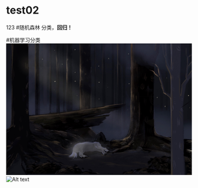 # test02
123
#随机森林
   分类，**回归！**
   
   #机器学习分类
   ![test](https://github.com/VirAurora/test02/blob/main/2.jpg)
   ![Alt text](/test02/2.png)

